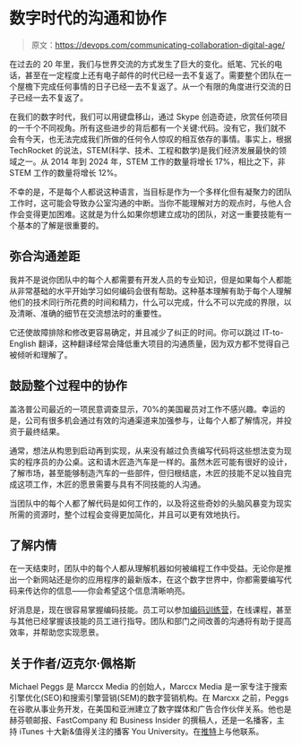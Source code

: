 # 数字时代的沟通和协作

> 原文：<https://devops.com/communicating-collaboration-digital-age/>

在过去的 20 年里，我们与世界交流的方式发生了巨大的变化。纸笔、冗长的电话，甚至在一定程度上还有电子邮件的时代已经一去不复返了。需要整个团队在一个屋檐下完成任何事情的日子已经一去不复返了。从一个有限的角度进行交流的日子已经一去不复返了。

在我们的数字时代，我们可以用键盘移山，通过 Skype 创造奇迹，欣赏任何项目的一千个不同视角。所有这些进步的背后都有一个关键:代码。没有它，我们就不会有今天，也无法完成我们所做的任何令人惊叹的相互依存的事情。事实上，根据 TechRocket 的说法，STEM(科学、技术、工程和数学)是我们经济发展最快的领域之一。从 2014 年到 2024 年，STEM 工作的数量将增长 17%，相比之下，非 STEM 工作的数量将增长 12%。

不幸的是，不是每个人都说这种语言，当目标是作为一个多样化但有凝聚力的团队工作时，这可能会导致办公室沟通的中断。当你不能理解对方的观点时，与他人合作会变得更加困难。这就是为什么如果你想建立成功的团队，对这一重要技能有一个基本的了解是很重要的。

## **弥合沟通差距**

我并不是说你团队中的每个人都需要有开发人员的专业知识，但是如果每个人都能从非常基础的水平开始学习如何编码会很有帮助。这种基本理解有助于每个人理解他们的技术同行所花费的时间和精力，什么可以完成，什么不可以完成的界限，以及清晰、准确的细节在交流想法时的重要性。

它还使故障排除和修改更容易确定，并且减少了纠正的时间。你可以跳过 IT-to-English 翻译，这种翻译经常会降低重大项目的沟通质量，因为双方都不觉得自己被倾听和理解了。

## **鼓励整个过程中的协作**

盖洛普公司最近的一项民意调查显示，70%的美国雇员对工作不感兴趣。幸运的是，公司有很多机会通过有效的沟通渠道来加强参与，让每个人都了解情况，并投资于最终结果。

通常，想法从构思到启动再到实现，从来没有越过负责编写代码将这些想法变为现实的程序员的办公桌。这和请木匠造汽车是一样的。虽然木匠可能有很好的设计，了解市场，甚至能够制造汽车的一些部件，但归根结底，木匠的技能不足以独自完成这项工作，木匠的愿景需要与具有不同技能的人沟通。

当团队中的每个人都了解代码是如何工作的，以及将这些奇妙的头脑风暴变为现实所需的资源时，整个过程会变得更加简化，并且可以更有效地执行。

## **了解内情**

在一天结束时，团队中的每个人都从理解机器如何被编程工作中受益。无论你是推出一个新网站还是你的应用程序的最新版本，在这个数字世界中，你都需要编写代码来传达你的信息——你会希望这个信息清晰响亮。

好消息是，现在很容易掌握编码技能。员工可以参加[编码训练营](https://sanantoniocodingacademy.com/)，在线课程，甚至与其他已经掌握该技能的员工进行指导。团队和部门之间改善的沟通将有助于提高效率，并帮助您实现愿景。

## 关于作者/迈克尔·佩格斯

Michael Peggs 是 Marccx Media 的创始人，Marccx Media 是一家专注于搜索引擎优化(SEO)和搜索引擎营销(SEM)的数字营销机构。在 Marcxx 之前，Peggs 在谷歌从事业务开发，在美国和亚洲建立了数字媒体和广告合作伙伴关系。他也是赫芬顿邮报、FastCompany 和 Business Insider 的撰稿人，还是一名播客，主持 iTunes 十大新&值得关注的播客 You University。在[推特](https://www.twitter.com/marccxmedia)上与他联系。